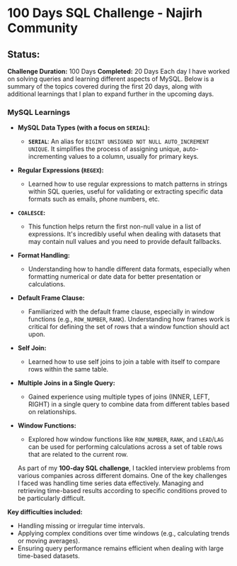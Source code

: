 # 100 Days SQL Challenge - Najirh Community
## Status:

**Challenge Duration:** 100 Days
**Completed:** 20 Days
Each day I have worked on solving queries and learning different aspects of MySQL. Below is a summary of the topics covered during the first 20 days, along with additional learnings that I plan to expand further in the upcoming days.

### MySQL Learnings

- **MySQL Data Types (with a focus on `SERIAL`):**
  - **`SERIAL`**: An alias for `BIGINT UNSIGNED NOT NULL AUTO_INCREMENT UNIQUE`. It simplifies the process of assigning unique, auto-incrementing values to a column, usually for primary keys.
  
- **Regular Expressions (`REGEX`):**
  - Learned how to use regular expressions to match patterns in strings within SQL queries, useful for validating or extracting specific data formats such as emails, phone numbers, etc.

- **`COALESCE`:**
  - This function helps return the first non-null value in a list of expressions. It's incredibly useful when dealing with datasets that may contain null values and you need to provide default fallbacks.

- **Format Handling:**
  - Understanding how to handle different data formats, especially when formatting numerical or date data for better presentation or calculations.

- **Default Frame Clause:**
  - Familiarized with the default frame clause, especially in window functions (e.g., `ROW_NUMBER`, `RANK`). Understanding how frames work is critical for defining the set of rows that a window function should act upon.

- **Self Join:**
  - Learned how to use self joins to join a table with itself to compare rows within the same table.

- **Multiple Joins in a Single Query:**
  - Gained experience using multiple types of joins (INNER, LEFT, RIGHT) in a single query to combine data from different tables based on relationships.

- **Window Functions:**
  - Explored how window functions like `ROW_NUMBER`, `RANK`, and `LEAD`/`LAG` can be used for performing calculations across a set of table rows that are related to the current row.
 
  As part of my **100-day SQL challenge**, I tackled interview problems from various companies across different domains. One of the key challenges I faced was handling time series data effectively. Managing and retrieving time-based results according to specific conditions proved to be particularly difficult.

**Key difficulties included:**

- Handling missing or irregular time intervals.
- Applying complex conditions over time windows (e.g., calculating trends or moving averages).
- Ensuring query performance remains efficient when dealing with large time-based datasets.
